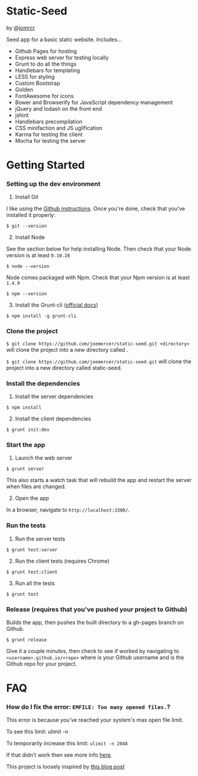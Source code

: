 # Static-Seed
by [@jomrcr](https://twitter.com/jomrcr)

Seed app for a basic static website. Includes...

- Github Pages for hosting
- Express web server for testing locally
- Grunt to do all the things
- Handlebars for templating
- LESS for styling
- Custom Bootstrap
- Golden
- FontAwesome for icons
- Bower and Browserify for JavaScript dependency management
- jQuery and lodash on the front end
- jshint
- Handlebars precompilation
- CSS minifaction and JS uglification
- Karma for testing the client
- Mocha for testing the server

# Getting Started

### Setting up the dev environment

1. Install Git

I like using the [Github instructions](https://help.github.com/articles/set-up-git). Once you're done, check that you've installed it properly:

`$ git --version`

2. Install Node

See the section below for help installing Node. Then check that your Node version is at least `0.10.28`

`$ node --version`

Node comes packaged with Npm. Check that your Npm version is at least `1.4.9`

`$ npm --version`

3. Install the Grunt-cli ([official docs](http://gruntjs.com/getting-started))

`$ npm install -g grunt-cli`

### Clone the project

`$ git clone https://github.com/joemercer/static-seed.git <directory>` will clone the project into a new directory called <directory>.

`$ git clone https://github.com/joemercer/static-seed.git` will clone the project into a new directory called static-seed.

### Install the dependencies

1. Install the server dependencies

`$ npm install`

2. Install the client dependencies

`$ grunt init:dev`

### Start the app

1. Launch the web server

`$ grunt server`

This also starts a watch task that will rebuild the app and restart the server when files are changed.

2. Open the app

In a browser, navigate to `http://localhost:3300/`.

### Run the tests

1. Run the server tests

`$ grunt test:server`

2. Run the client tests (requires Chrome)

`$ grunt test:client`

3. Run all the tests

`$ grunt test`

### Release (requires that you've pushed your project to Github)

Builds the app, then pushes the built directory to a gh-pages branch on Github. 

`$ grunt release`

Give it a couple minutes, then check to see if worked by navigating to `<username>.github.io/<repo>` where <username> is your Github username and <repo> is the Github repo for your project.

# FAQ

### How do I fix the error: `EMFILE: Too many opened files.`?

This error is because you've reached your system's max open file limit.

To see this limit: ulimit -n

To temporarily increase this limit: `ulimit -n 2048`

If that didn't work then see more info [here](http://superuser.com/questions/261023/how-to-change-default-ulimit-values-in-mac-os-x-10-6). 





This project is loosely inspired by [this blog post](http://kroltech.com/2013/12/boilerplate-web-app-using-backbone-js-expressjs-node-js-mongodb/)
